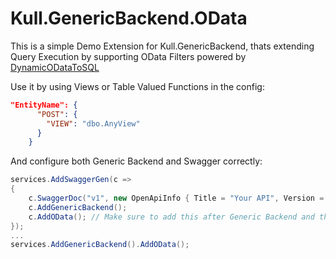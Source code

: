 # Kull.GenericBackend.OData

This is a simple Demo Extension for Kull.GenericBackend, thats extending Query Execution by supporting OData Filters powered by [DynamicODataToSQL](https://github.com/DynamicODataToSQL/DynamicODataToSQL)

Use it by using Views or Table Valued Functions in the config:

```json
"EntityName": {
      "POST": {
        "VIEW": "dbo.AnyView"
      }
    }
```

And configure both Generic Backend and Swagger correctly:

```csharp
services.AddSwaggerGen(c =>
{
    c.SwaggerDoc("v1", new OpenApiInfo { Title = "Your API", Version = "v1" });
    c.AddGenericBackend();
    c.AddOData(); // Make sure to add this after Generic Backend and that Generic Backend has at least v2.5.4
});
...
services.AddGenericBackend().AddOData();
```
